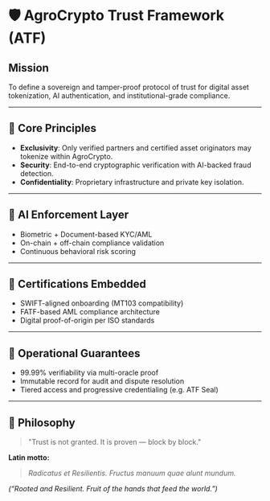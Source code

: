 # 🛡️ AgroCrypto Trust Framework (ATF)

## Mission
To define a sovereign and tamper-proof protocol of trust for digital asset tokenization, AI authentication, and institutional-grade compliance.

---

## 🔐 Core Principles
- **Exclusivity**: Only verified partners and certified asset originators may tokenize within AgroCrypto.
- **Security**: End-to-end cryptographic verification with AI-backed fraud detection.
- **Confidentiality**: Proprietary infrastructure and private key isolation.

---

## 🧠 AI Enforcement Layer
- Biometric + Document-based KYC/AML
- On-chain + off-chain compliance validation
- Continuous behavioral risk scoring

---

## 🧾 Certifications Embedded
- SWIFT-aligned onboarding (MT103 compatibility)
- FATF-based AML compliance architecture
- Digital proof-of-origin per ISO standards

---

## 🔄 Operational Guarantees
- 99.99% verifiability via multi-oracle proof
- Immutable record for audit and dispute resolution
- Tiered access and progressive credentialing (e.g. ATF Seal)

---

## 🧭 Philosophy
> "Trust is not granted. It is proven — block by block."

**Latin motto:**
> _Radicatus et Resilientis. Fructus manuum quae alunt mundum._

*(“Rooted and Resilient. Fruit of the hands that feed the world.”)*
